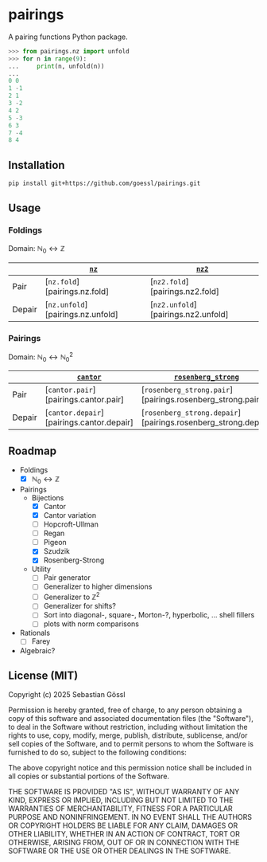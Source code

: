 # pairings

A pairing functions Python package.
```python
>>> from pairings.nz import unfold
>>> for n in range(9):
...     print(n, unfold(n))
...
0 0
1 -1
2 1
3 -2
4 2
5 -3
6 3
7 -4
8 4
```

## Installation

```console
pip install git+https://github.com/goessl/pairings.git
```

## Usage

### Foldings

Domain: $\mathbb{N}_0\leftrightarrow\mathbb{Z}$

|           | [`nz`](nz.md)                           | [`nz2`](nz2.md)                         |
| --------- | --------------------------------------- | --------------------------------------- |
| Pair      | [`nz.fold`][pairings.nz.fold]           | [`nz2.fold`][pairings.nz2.fold]         |
| Depair    | [`nz.unfold`][pairings.nz.unfold]       | [`nz2.unfold`][pairings.nz2.unfold]     |

### Pairings

Domain: $\mathbb{N}_0\leftrightarrow\mathbb{N}_0^2$

|           | [`cantor`](cantor.md)                       | [`rosenberg_strong`](rosenberg_strong.md)                     | [`szudzik`](szudzik.md)                     |
| --------- | ------------------------------------------- | ------------------------------------------------------------- | ------------------------------------------- |
| Pair      | [`cantor.pair`][pairings.cantor.pair]       | [`rosenberg_strong.pair`][pairings.rosenberg_strong.pair]     | [`szudzik.pair`][pairings.szudzik.pair]     |
| Depair    | [`cantor.depair`][pairings.cantor.depair]   | [`rosenberg_strong.depair`][pairings.rosenberg_strong.depair] | [`szudzik.depair`][pairings.szudzik.depair] |

## Roadmap

- Foldings
    - [x] $\mathbb{N}_0 \leftrightarrow \mathbb{Z}$
- Pairings
    - Bijections
        - [x] Cantor
        - [x] Cantor variation
        - [ ] Hopcroft-Ullman
        - [ ] Regan
        - [ ] Pigeon
        - [x] Szudzik
        - [x] Rosenberg-Strong
    - Utility
        - [ ] Pair generator
        - [ ] Generalizer to higher dimensions
        - [ ] Generalizer to $\mathbb{Z}^2$
        - [ ] Generalizer for shifts?
        - [ ] Sort into diagonal-, square-, Morton-?, hyperbolic, ... shell fillers
        - [ ] plots with norm comparisons
- Rationals
    - [ ] Farey
- Algebraic?

## License (MIT)

Copyright (c) 2025 Sebastian Gössl

Permission is hereby granted, free of charge, to any person obtaining a copy
of this software and associated documentation files (the "Software"), to deal
in the Software without restriction, including without limitation the rights
to use, copy, modify, merge, publish, distribute, sublicense, and/or sell
copies of the Software, and to permit persons to whom the Software is
furnished to do so, subject to the following conditions:

The above copyright notice and this permission notice shall be included in all
copies or substantial portions of the Software.

THE SOFTWARE IS PROVIDED "AS IS", WITHOUT WARRANTY OF ANY KIND, EXPRESS OR
IMPLIED, INCLUDING BUT NOT LIMITED TO THE WARRANTIES OF MERCHANTABILITY,
FITNESS FOR A PARTICULAR PURPOSE AND NONINFRINGEMENT. IN NO EVENT SHALL THE
AUTHORS OR COPYRIGHT HOLDERS BE LIABLE FOR ANY CLAIM, DAMAGES OR OTHER
LIABILITY, WHETHER IN AN ACTION OF CONTRACT, TORT OR OTHERWISE, ARISING FROM,
OUT OF OR IN CONNECTION WITH THE SOFTWARE OR THE USE OR OTHER DEALINGS IN THE
SOFTWARE.
